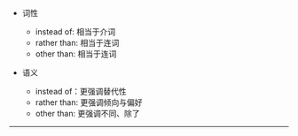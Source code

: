 * 词性
    * instead of: 相当于介词
    * rather than: 相当于连词
    * other than: 相当于连词

* 语义
    * instead of：更强调替代性
    * rather than: 更强调倾向与偏好
    * other than: 更强调不同、除了

---
